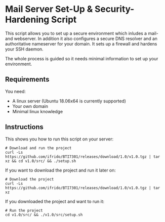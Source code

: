 # Mail Server Set-Up & Security-Hardening Script

This script allows you to set up a secure environment which inludes a mail- and webserver. In addition it also configures a secure DNS resolver and an authoritative nameserver for your domain. It sets up a firewall and hardens your SSH daemon.

The whole process is guided so it needs minimal information to set up your environment.

## Requirements
You need:
* A linux server (Ubuntu 18.06x64 is currently supported)
* Your own domain
* Minimal linux knowledge

## Instructions
This shows you how to run this script on your server:
```
# Download and run the project
curl -Ls https://github.com/ifrido/BTI7301/releases/download/1.0/v1.0.tgz | tar xz && cd v1.0/src/ && ./setup.sh
```
If you want to download the project and run it later on:
```
# Download the project
curl -Ls https://github.com/ifrido/BTI7301/releases/download/1.0/v1.0.tgz | tar xz
```
If you downloaded the project and want to run it:
```
# Run the project
cd v1.0/src/ && ./v1.0/src/setup.sh
```
